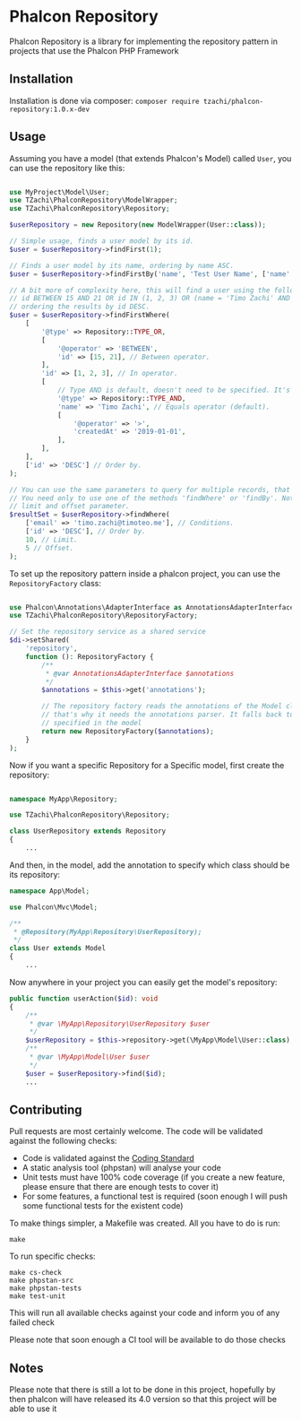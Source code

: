# Phalcon Repository

Phalcon Repository is a library for implementing the repository pattern in projects that use the Phalcon PHP Framework

## Installation

Installation is done via composer: `composer require tzachi/phalcon-repository:1.0.x-dev`

## Usage

Assuming you have a model (that extends Phalcon's Model) called `User`, you can use the repository like this:

```php

use MyProject\Model\User;
use TZachi\PhalconRepository\ModelWrapper;
use TZachi\PhalconRepository\Repository;

$userRepository = new Repository(new ModelWrapper(User::class));

// Simple usage, finds a user model by its id.
$user = $userRepository->findFirst(1);

// Finds a user model by its name, ordering by name ASC.
$user = $userRepository->findFirstBy('name', 'Test User Name', ['name' => 'ASC']);

// A bit more of complexity here, this will find a user using the following condition:
// id BETWEEN 15 AND 21 OR id IN (1, 2, 3) OR (name = 'Timo Zachi' AND created_at > '2019-01-01')
// ordering the results by id DESC.
$user = $userRepository->findFirstWhere(
    [
        '@type' => Repository::TYPE_OR,
        [
            '@operator' => 'BETWEEN',
            'id' => [15, 21], // Between operator.
        ],
        'id' => [1, 2, 3], // In operator.
        [
            // Type AND is default, doesn't need to be specified. It's explicit here for sample purposes.
            '@type' => Repository::TYPE_AND,
            'name' => 'Timo Zachi', // Equals operator (default).
            [
                '@operator' => '>',
                'createdAt' => '2019-01-01',
            ],
        ],
    ],
    ['id' => 'DESC'] // Order by.
);

// You can use the same parameters to query for multiple records, that will return a result set.
// You need only to use one of the methods 'findWhere' or 'findBy'. Notice that there is also a
// limit and offset parameter.
$resultSet = $userRepository->findWhere(
    ['email' => 'timo.zachi@timoteo.me'], // Conditions.
    ['id' => 'DESC'], // Order by.
    10, // Limit.
    5 // Offset.
);

```

To set up the repository pattern inside a phalcon project, you can use the `RepositoryFactory` class:

```php

use Phalcon\Annotations\AdapterInterface as AnnotationsAdapterInterface;
use TZachi\PhalconRepository\RepositoryFactory;

// Set the repository service as a shared service
$di->setShared(
    'repository',
    function (): RepositoryFactory {
        /**
         * @var AnnotationsAdapterInterface $annotations
         */
        $annotations = $this->get('annotations');

        // The repository factory reads the annotations of the Model class to determine which repository it should use,
        // that's why it needs the annotations parser. It falls back to the default repository class if one wasn't
        // specified in the model
        return new RepositoryFactory($annotations);
    }
);

```

Now if you want a specific Repository for a Specific model, first create the repository:

```php

namespace MyApp\Repository;

use TZachi\PhalconRepository\Repository;

class UserRepository extends Repository
{
    ...

```

And then, in the model, add the annotation to specify which class should be its repository:

```php
namespace App\Model;

use Phalcon\Mvc\Model;

/**
 * @Repository(MyApp\Repository\UserRepository);
 */
class User extends Model
{
    ...
```

Now anywhere in your project you can easily get the model's repository:

```php
public function userAction($id): void
{
    /**
     * @var \MyApp\Repository\UserRepository $user
     */
    $userRepository = $this->repository->get(\MyApp\Model\User::class);
    /**
     * @var \MyApp\Model\User $user
     */
    $user = $userRepository->find($id);
    ...
```

## Contributing

Pull requests are most certainly welcome. The code will be validated against the following checks:

* Code is validated against the [Coding Standard](https://github.com/timozachi/coding-standard)
* A static analysis tool (phpstan) will analyse your code
* Unit tests must have 100% code coverage (if you create a new feature, please ensure that there are enough tests to cover it)
* For some features, a functional test is required (soon enough I will push some functional tests for the existent code)

To make things simpler, a Makefile was created. All you have to do is run:
```shell
make
```
To run specific checks:
```shell
make cs-check
make phpstan-src
make phpstan-tests
make test-unit
```

This will run all available checks against your code and inform you of any failed check

Please note that soon enough a CI tool will be available to do those checks

## Notes

Please note that there is still a lot to be done in this project, hopefully by then phalcon will have released
its 4.0 version so that this project will be able to use it
